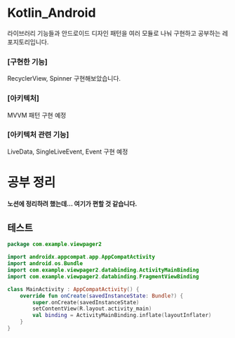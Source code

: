 # Kotlin_Android

라이브러리 기능들과 
안드로이드 디자인 패턴을 
여러 모듈로 나눠 구현하고 공부하는 레포지토리입니다.

### [구현한 기능]
RecyclerView, Spinner 구현해보았습니다.

### [아키텍처]
MVVM 패턴 구현 예정

### [아키텍처 관련 기능]
LiveData, SingleLiveEvent, Event 구현 예정


# 공부 정리
#### 노션에 정리하려 했는데... 여기가 편할 것 같습니다.

## 테스트

```kotlin
package com.example.viewpager2

import androidx.appcompat.app.AppCompatActivity
import android.os.Bundle
import com.example.viewpager2.databinding.ActivityMainBinding
import com.example.viewpager2.databinding.FragmentViewBinding

class MainActivity : AppCompatActivity() {
    override fun onCreate(savedInstanceState: Bundle?) {
        super.onCreate(savedInstanceState)
        setContentView(R.layout.activity_main)
        val binding = ActivityMainBinding.inflate(layoutInflater)
    }
}

```


